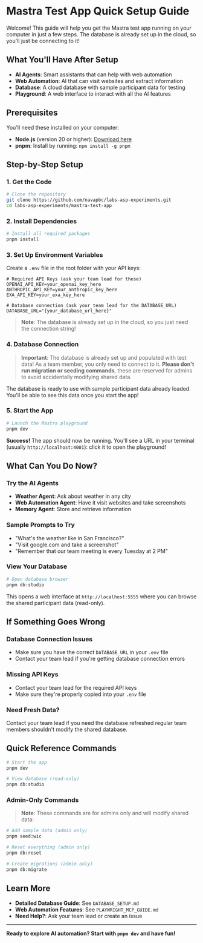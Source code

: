 # Mastra Test App Quick Setup Guide

Welcome! This guide will help you get the Mastra test app running on your computer in just a few steps. The database is already set up in the cloud, so you'll just be connecting to it!

## What You'll Have After Setup

- **AI Agents**: Smart assistants that can help with web automation
- **Web Automation**: AI that can visit websites and extract information
- **Database**: A cloud database with sample participant data for testing
- **Playground**: A web interface to interact with all the AI features

## Prerequisites

You'll need these installed on your computer:

- **Node.js** (version 20 or higher): [Download here](https://nodejs.org/)
- **pnpm**: Install by running: `npm install -g pnpm`

## Step-by-Step Setup

### 1. Get the Code
```bash
# Clone the repository
git clone https://github.com/navapbc/labs-asp-experiments.git
cd labs-asp-experiments/mastra-test-app
```

### 2. Install Dependencies
```bash
# Install all required packages
pnpm install
```

### 3. Set Up Environment Variables

Create a `.env` file in the root folder with your API keys:

```env
# Required API Keys (ask your team lead for these)
OPENAI_API_KEY=your_openai_key_here
ANTHROPIC_API_KEY=your_anthropic_key_here
EXA_API_KEY=your_exa_key_here

# Database connection (ask your team lead for the DATABASE_URL)
DATABASE_URL="{your_database_url_here}"
```

> **Note**: The database is already set up in the cloud, so you just need the connection string!

### 4. Database Connection

> **Important**: The database is already set up and populated with test data! As a team member, you only need to connect to it. **Please don't run migration or seeding commands**, these are reserved for admins to avoid accidentally modifying shared data.

The database is ready to use with sample participant data already loaded. You'll be able to see this data once you start the app!

### 5. Start the App
```bash
# Launch the Mastra playground
pnpm dev
```

**Success!** The app should now be running. You'll see a URL in your terminal (usually `http://localhost:4001`): click it to open the playground!

## What Can You Do Now?

### Try the AI Agents
- **Weather Agent**: Ask about weather in any city
- **Web Automation Agent**: Have it visit websites and take screenshots
- **Memory Agent**: Store and retrieve information

### Sample Prompts to Try
- "What's the weather like in San Francisco?"
- "Visit google.com and take a screenshot"
- "Remember that our team meeting is every Tuesday at 2 PM"

### View Your Database
```bash
# Open database browser
pnpm db:studio
```
This opens a web interface at `http://localhost:5555` where you can browse the shared participant data (read-only).

## If Something Goes Wrong

### Database Connection Issues
- Make sure you have the correct `DATABASE_URL` in your `.env` file
- Contact your team lead if you're getting database connection errors

### Missing API Keys
- Contact your team lead for the required API keys
- Make sure they're properly copied into your `.env` file

### Need Fresh Data?
Contact your team lead if you need the database refreshed regular team members shouldn't modify the shared database.

## Quick Reference Commands

```bash
# Start the app
pnpm dev

# View database (read-only)
pnpm db:studio
```

### Admin-Only Commands
> **Note**: These commands are for admins only and will modify shared data:
```bash
# Add sample data (admin only)
pnpm seed:wic

# Reset everything (admin only)
pnpm db:reset

# Create migrations (admin only)
pnpm db:migrate
```

## Learn More

- **Detailed Database Guide**: See `DATABASE_SETUP.md`
- **Web Automation Features**: See `PLAYWRIGHT_MCP_GUIDE.md`
- **Need Help?**: Ask your team lead or create an issue

---

**Ready to explore AI automation? Start with `pnpm dev` and have fun!** 